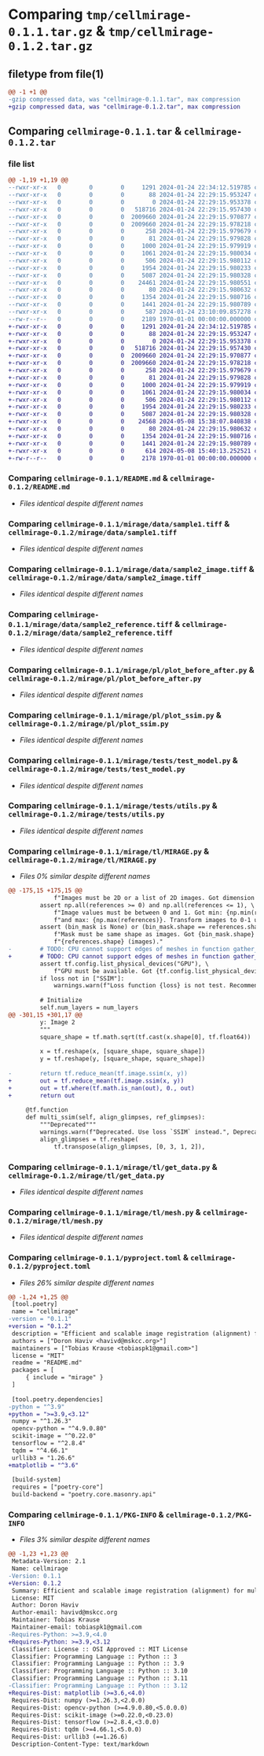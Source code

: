 # Comparing `tmp/cellmirage-0.1.1.tar.gz` & `tmp/cellmirage-0.1.2.tar.gz`

## filetype from file(1)

```diff
@@ -1 +1 @@
-gzip compressed data, was "cellmirage-0.1.1.tar", max compression
+gzip compressed data, was "cellmirage-0.1.2.tar", max compression
```

## Comparing `cellmirage-0.1.1.tar` & `cellmirage-0.1.2.tar`

### file list

```diff
@@ -1,19 +1,19 @@
--rwxr-xr-x   0        0        0     1291 2024-01-24 22:34:12.519785 cellmirage-0.1.1/README.md
--rwxr-xr-x   0        0        0       88 2024-01-24 22:29:15.953247 cellmirage-0.1.1/mirage/__init__.py
--rwxr-xr-x   0        0        0        0 2024-01-24 22:29:15.953378 cellmirage-0.1.1/mirage/data/sample0.png
--rwxr-xr-x   0        0        0   518716 2024-01-24 22:29:15.957430 cellmirage-0.1.1/mirage/data/sample1.tiff
--rwxr-xr-x   0        0        0  2009660 2024-01-24 22:29:15.970877 cellmirage-0.1.1/mirage/data/sample2_image.tiff
--rwxr-xr-x   0        0        0  2009660 2024-01-24 22:29:15.978218 cellmirage-0.1.1/mirage/data/sample2_reference.tiff
--rwxr-xr-x   0        0        0      258 2024-01-24 22:29:15.979679 cellmirage-0.1.1/mirage/exceptions.py
--rwxr-xr-x   0        0        0       81 2024-01-24 22:29:15.979828 cellmirage-0.1.1/mirage/pl/__init__.py
--rwxr-xr-x   0        0        0     1000 2024-01-24 22:29:15.979919 cellmirage-0.1.1/mirage/pl/plot_before_after.py
--rwxr-xr-x   0        0        0     1061 2024-01-24 22:29:15.980034 cellmirage-0.1.1/mirage/pl/plot_ssim.py
--rwxr-xr-x   0        0        0      506 2024-01-24 22:29:15.980112 cellmirage-0.1.1/mirage/pl/utils.py
--rwxr-xr-x   0        0        0     1954 2024-01-24 22:29:15.980233 cellmirage-0.1.1/mirage/tests/test_model.py
--rwxr-xr-x   0        0        0     5087 2024-01-24 22:29:15.980328 cellmirage-0.1.1/mirage/tests/utils.py
--rwxr-xr-x   0        0        0    24461 2024-01-24 22:29:15.980551 cellmirage-0.1.1/mirage/tl/MIRAGE.py
--rwxr-xr-x   0        0        0       80 2024-01-24 22:29:15.980632 cellmirage-0.1.1/mirage/tl/__init__.py
--rwxr-xr-x   0        0        0     1354 2024-01-24 22:29:15.980716 cellmirage-0.1.1/mirage/tl/get_data.py
--rwxr-xr-x   0        0        0     1441 2024-01-24 22:29:15.980789 cellmirage-0.1.1/mirage/tl/mesh.py
--rwxr-xr-x   0        0        0      587 2024-01-24 23:10:09.857278 cellmirage-0.1.1/pyproject.toml
--rw-r--r--   0        0        0     2189 1970-01-01 00:00:00.000000 cellmirage-0.1.1/PKG-INFO
+-rwxr-xr-x   0        0        0     1291 2024-01-24 22:34:12.519785 cellmirage-0.1.2/README.md
+-rwxr-xr-x   0        0        0       88 2024-01-24 22:29:15.953247 cellmirage-0.1.2/mirage/__init__.py
+-rwxr-xr-x   0        0        0        0 2024-01-24 22:29:15.953378 cellmirage-0.1.2/mirage/data/sample0.png
+-rwxr-xr-x   0        0        0   518716 2024-01-24 22:29:15.957430 cellmirage-0.1.2/mirage/data/sample1.tiff
+-rwxr-xr-x   0        0        0  2009660 2024-01-24 22:29:15.970877 cellmirage-0.1.2/mirage/data/sample2_image.tiff
+-rwxr-xr-x   0        0        0  2009660 2024-01-24 22:29:15.978218 cellmirage-0.1.2/mirage/data/sample2_reference.tiff
+-rwxr-xr-x   0        0        0      258 2024-01-24 22:29:15.979679 cellmirage-0.1.2/mirage/exceptions.py
+-rwxr-xr-x   0        0        0       81 2024-01-24 22:29:15.979828 cellmirage-0.1.2/mirage/pl/__init__.py
+-rwxr-xr-x   0        0        0     1000 2024-01-24 22:29:15.979919 cellmirage-0.1.2/mirage/pl/plot_before_after.py
+-rwxr-xr-x   0        0        0     1061 2024-01-24 22:29:15.980034 cellmirage-0.1.2/mirage/pl/plot_ssim.py
+-rwxr-xr-x   0        0        0      506 2024-01-24 22:29:15.980112 cellmirage-0.1.2/mirage/pl/utils.py
+-rwxr-xr-x   0        0        0     1954 2024-01-24 22:29:15.980233 cellmirage-0.1.2/mirage/tests/test_model.py
+-rwxr-xr-x   0        0        0     5087 2024-01-24 22:29:15.980328 cellmirage-0.1.2/mirage/tests/utils.py
+-rwxr-xr-x   0        0        0    24568 2024-05-08 15:38:07.840838 cellmirage-0.1.2/mirage/tl/MIRAGE.py
+-rwxr-xr-x   0        0        0       80 2024-01-24 22:29:15.980632 cellmirage-0.1.2/mirage/tl/__init__.py
+-rwxr-xr-x   0        0        0     1354 2024-01-24 22:29:15.980716 cellmirage-0.1.2/mirage/tl/get_data.py
+-rwxr-xr-x   0        0        0     1441 2024-01-24 22:29:15.980789 cellmirage-0.1.2/mirage/tl/mesh.py
+-rwxr-xr-x   0        0        0      614 2024-05-08 15:40:13.252521 cellmirage-0.1.2/pyproject.toml
+-rw-r--r--   0        0        0     2178 1970-01-01 00:00:00.000000 cellmirage-0.1.2/PKG-INFO
```

### Comparing `cellmirage-0.1.1/README.md` & `cellmirage-0.1.2/README.md`

 * *Files identical despite different names*

### Comparing `cellmirage-0.1.1/mirage/data/sample1.tiff` & `cellmirage-0.1.2/mirage/data/sample1.tiff`

 * *Files identical despite different names*

### Comparing `cellmirage-0.1.1/mirage/data/sample2_image.tiff` & `cellmirage-0.1.2/mirage/data/sample2_image.tiff`

 * *Files identical despite different names*

### Comparing `cellmirage-0.1.1/mirage/data/sample2_reference.tiff` & `cellmirage-0.1.2/mirage/data/sample2_reference.tiff`

 * *Files identical despite different names*

### Comparing `cellmirage-0.1.1/mirage/pl/plot_before_after.py` & `cellmirage-0.1.2/mirage/pl/plot_before_after.py`

 * *Files identical despite different names*

### Comparing `cellmirage-0.1.1/mirage/pl/plot_ssim.py` & `cellmirage-0.1.2/mirage/pl/plot_ssim.py`

 * *Files identical despite different names*

### Comparing `cellmirage-0.1.1/mirage/tests/test_model.py` & `cellmirage-0.1.2/mirage/tests/test_model.py`

 * *Files identical despite different names*

### Comparing `cellmirage-0.1.1/mirage/tests/utils.py` & `cellmirage-0.1.2/mirage/tests/utils.py`

 * *Files identical despite different names*

### Comparing `cellmirage-0.1.1/mirage/tl/MIRAGE.py` & `cellmirage-0.1.2/mirage/tl/MIRAGE.py`

 * *Files 0% similar despite different names*

```diff
@@ -175,15 +175,15 @@
             f"Images must be 2D or a list of 2D images. Got dimension {references.ndim}."
         assert np.all(references >= 0) and np.all(references <= 1), \
             f"Image values must be between 0 and 1. Got min: {np.min(references)} " \
             f"and max: {np.max(references)}. Transform images to 0-1 using for example: `<img> / 255`"
         assert (bin_mask is None) or (bin_mask.shape == references.shape), \
             f"Mask must be same shape as images. Got {bin_mask.shape} (mask) and " \
             f"{references.shape} (images)."
-        # TODO: CPU cannot support edges of meshes in function gather_nd()
+        # TODO: CPU cannot support edges of meshes in function gather_nd() --> Only sample from "valid" region
         assert tf.config.list_physical_devices("GPU"), \
             f"GPU must be available. Got {tf.config.list_physical_devices('GPU')}." 
         if loss not in ["SSIM"]:
             warnings.warn(f"Loss function {loss} is not test. Recommended to use `SSIM` instead.")
 
         # Initialize
         self.num_layers = num_layers
@@ -301,15 +301,17 @@
         y: Image 2
         """
         square_shape = tf.math.sqrt(tf.cast(x.shape[0], tf.float64))
 
         x = tf.reshape(x, [square_shape, square_shape])
         y = tf.reshape(y, [square_shape, square_shape])
 
-        return tf.reduce_mean(tf.image.ssim(x, y))
+        out = tf.reduce_mean(tf.image.ssim(x, y))
+        out = tf.where(tf.math.is_nan(out), 0., out)
+        return out
 
     @tf.function
     def multi_ssim(self, align_glimpses, ref_glimpses):
         """Deprecated"""
         warnings.warn(f"Deprecated. Use loss `SSIM` instead.", DeprecationWarning)
         align_glimpses = tf.reshape(
             tf.transpose(align_glimpses, [0, 3, 1, 2]),
```

### Comparing `cellmirage-0.1.1/mirage/tl/get_data.py` & `cellmirage-0.1.2/mirage/tl/get_data.py`

 * *Files identical despite different names*

### Comparing `cellmirage-0.1.1/mirage/tl/mesh.py` & `cellmirage-0.1.2/mirage/tl/mesh.py`

 * *Files identical despite different names*

### Comparing `cellmirage-0.1.1/pyproject.toml` & `cellmirage-0.1.2/pyproject.toml`

 * *Files 26% similar despite different names*

```diff
@@ -1,24 +1,25 @@
 [tool.poetry]
 name = "cellmirage"
-version = "0.1.1"
+version = "0.1.2"
 description = "Efficient and scalable image registration (alignment) for multiplexed imaging data"
 authors = ["Doron Haviv <havivd@mskcc.org>"]
 maintainers = ["Tobias Krause <tobiaspk1@gmail.com>"]
 license = "MIT"
 readme = "README.md"
 packages = [
     { include = "mirage" }
 ]
 
 [tool.poetry.dependencies]
-python = "^3.9"
+python = ">=3.9,<3.12"
 numpy = "^1.26.3"
 opencv-python = "^4.9.0.80"
 scikit-image = "^0.22.0"
 tensorflow = "^2.8.4"
 tqdm = "^4.66.1"
 urllib3 = "1.26.6"
+matplotlib = "^3.6"
 
 [build-system]
 requires = ["poetry-core"]
 build-backend = "poetry.core.masonry.api"
```

### Comparing `cellmirage-0.1.1/PKG-INFO` & `cellmirage-0.1.2/PKG-INFO`

 * *Files 3% similar despite different names*

```diff
@@ -1,23 +1,23 @@
 Metadata-Version: 2.1
 Name: cellmirage
-Version: 0.1.1
+Version: 0.1.2
 Summary: Efficient and scalable image registration (alignment) for multiplexed imaging data
 License: MIT
 Author: Doron Haviv
 Author-email: havivd@mskcc.org
 Maintainer: Tobias Krause
 Maintainer-email: tobiaspk1@gmail.com
-Requires-Python: >=3.9,<4.0
+Requires-Python: >=3.9,<3.12
 Classifier: License :: OSI Approved :: MIT License
 Classifier: Programming Language :: Python :: 3
 Classifier: Programming Language :: Python :: 3.9
 Classifier: Programming Language :: Python :: 3.10
 Classifier: Programming Language :: Python :: 3.11
-Classifier: Programming Language :: Python :: 3.12
+Requires-Dist: matplotlib (>=3.6,<4.0)
 Requires-Dist: numpy (>=1.26.3,<2.0.0)
 Requires-Dist: opencv-python (>=4.9.0.80,<5.0.0.0)
 Requires-Dist: scikit-image (>=0.22.0,<0.23.0)
 Requires-Dist: tensorflow (>=2.8.4,<3.0.0)
 Requires-Dist: tqdm (>=4.66.1,<5.0.0)
 Requires-Dist: urllib3 (==1.26.6)
 Description-Content-Type: text/markdown
```

